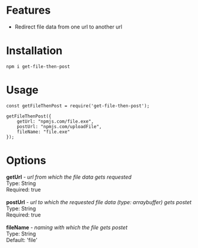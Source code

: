 # Features
* Redirect file data from one url to another url

# Installation

`npm i get-file-then-post`

# Usage

```
const getFileThenPost = require('get-file-then-post');

getFileThenPost({
    getUrl: "npmjs.com/file.exe",
    postUrl: "npmjs.com/uploadFile",
    fileName: "file.exe"
});
```

# Options

**getUrl** *- url from which the file data gets requested*\
Type: String\
Required: true\
\
**postUrl** *- url to which the requested file data (type: arraybuffer) gets postet*\
Type: String\
Required: true\
\
**fileName** *- naming with which the file gets postet*\
Type: String\
Default: 'file'